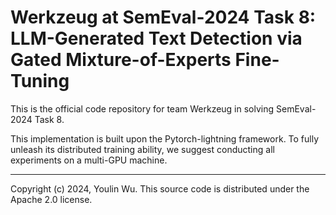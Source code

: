 # Werkzeug at SemEval-2024 Task 8: LLM-Generated Text Detection via Gated Mixture-of-Experts Fine-Tuning

This is the official code repository for team Werkzeug in solving SemEval-2024 Task 8.

This implementation is built upon the Pytorch-lightning framework. To fully unleash its distributed training ability, we suggest conducting all experiments on a multi-GPU machine.

<hr>
Copyright (c) 2024, Youlin Wu. This source code is distributed under the Apache 2.0 license.